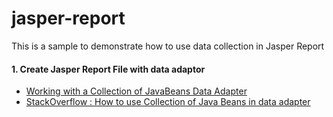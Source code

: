 # jasper-report
This is a sample to demonstrate how to use data collection in Jasper Report


#### 1. Create Jasper Report File with data adaptor
- [Working with a Collection of JavaBeans Data Adapter](https://community.jaspersoft.com/documentation/tibco-jaspersoft-studio-user-guide/v62/working-collection-javabeans-data-adapter)
- [StackOverflow : How to use Collection of Java Beans in data adapter](https://stackoverflow.com/questions/40902602/jaspersoft-studio-how-to-use-collection-of-java-beans-in-data-adapter)


